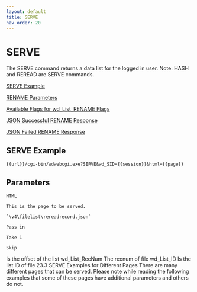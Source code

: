 ```yaml
---
layout: default
title: SERVE
nav_order: 20
---
```


# SERVE

The SERVE command returns a data list for the logged in user. Note: HASH and REREAD are SERVE commands. 

[SERVE Example](#serve-example)

[RENAME Parameters](#rename-parameters)

[Available Flags for wd_List_RENAME Flags](#available-flags-for-wd-list-rename-flags)

[JSON Successful RENAME Response](#json-successful-rename-response)

[JSON Failed RENAME Response](#json-failed-rename-response)

## SERVE Example

`{{url}}/cgi-bin/wdwebcgi.exe?SERVE&wd_SID={{session}}&html={{page}}`

## Parameters

`HTML`
	
	This is the page to be served.
	
	`\v4\filelist\rereadrecord.json`
	
	Pass in

	Take 1

	Skip
Is the offset of the list
wd_List_RecNum
	The recnum of file
wd_List_ID
Is the list ID of file
23.3	SERVE Examples for Different Pages
There are many different pages that can be served. Please note while reading the following examples that some of these pages have additional parameters and others do not.
